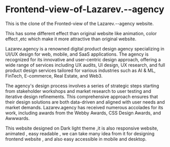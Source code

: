 # Frontend-view-of-Lazarev.--agency

This is the clone of the Fronted-view of the Lazarev.--agency website.

This has some different effect than original website like animation, color effect ,etc which make it more attractive than original website.

Lazarev.agency is a renowned digital product design agency specializing in UI/UX design for web, mobile, and SaaS applications. The agency is recognized for its innovative and user-centric design approach, offering a wide range of services including UX audits, UI design, UX research, and full product design services tailored for various industries such as AI & ML, FinTech, E-commerce, Real Estate, and Web3.

The agency's design process involves a series of strategic steps starting from stakeholder workshops and market research to user testing and iterative design refinements. This comprehensive approach ensures that their design solutions are both data-driven and aligned with user needs and market demands. Lazarev.agency has received numerous accolades for its work, including awards from the Webby Awards, CSS Design Awards, and Awwwards.

This website designed on Dark light theme ,it is also responsive website, animated , easy readable , we can take many idea from it for designing frontend website , and also
easy accessible in mobile and desktop.


